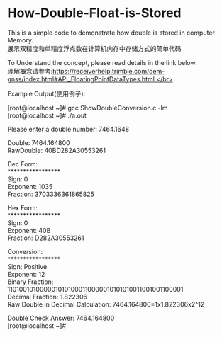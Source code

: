 # How-Double-Float-is-Stored

This is a simple code to demonstrate how double is stored in computer Memory.</br>
展示双精度和单精度浮点数在计算机内存中存储方式的简单代码

To Understand the concept, please read details in the link below.</br>
理解概念请参考:https://receiverhelp.trimble.com/oem-gnss/index.html#API_FloatingPointDataTypes.html.</br>

Example Output(使用例子):</br>

[root@localhost ~]# gcc ShowDoubleConversion.c  -lm</br>
[root@localhost ~]# ./a.out</br>

Please enter a double number: 7464.1648</br>


Double: 7464.164800</br>
RawDouble: 40BD282A30553261</br>

Dec Form:</br>
*****************</br>
Sign: 0</br>
Exponent: 1035</br>
Fraction: 3703336361865825</br>


Hex Form:</br>
*****************</br>
Sign: 0</br>
Exponent: 40B</br>
Fraction: D282A30553261</br>


Conversion:</br>
*****************</br>
Sign: Positive</br>
Exponent: 12</br>
Binary Fraction: 1101001010000010101000110000010101010011001001100001</br>
Decimal Fraction: 1.822306</br>
Raw Double in Decimal Calculation: 7464.164800=1x1.822306x2^12</br>

Double Check Answer: 7464.164800</br>
[root@localhost ~]#</br>
